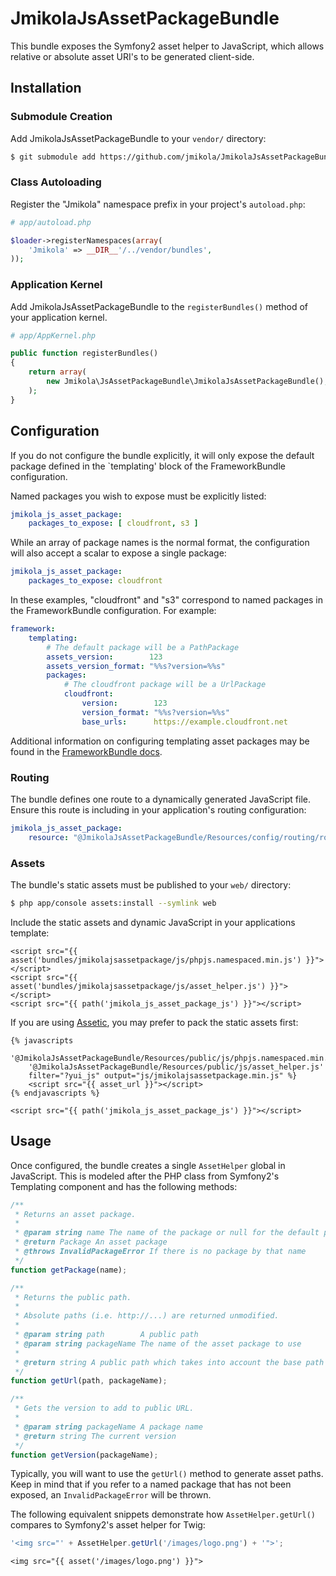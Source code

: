 # JmikolaJsAssetPackageBundle

This bundle exposes the Symfony2 asset helper to JavaScript, which allows
relative or absolute asset URI's to be generated client-side.

## Installation

### Submodule Creation

Add JmikolaJsAssetPackageBundle to your `vendor/` directory:

``` bash
$ git submodule add https://github.com/jmikola/JmikolaJsAssetPackageBundle.git vendor/bundles/Jmikola/JsAssetPackageBundle
```

### Class Autoloading

Register the "Jmikola" namespace prefix in your project's `autoload.php`:

``` php
# app/autoload.php

$loader->registerNamespaces(array(
    'Jmikola' => __DIR__'/../vendor/bundles',
));
```

### Application Kernel

Add JmikolaJsAssetPackageBundle to the `registerBundles()` method of your
application kernel.

``` php
# app/AppKernel.php

public function registerBundles()
{
    return array(
        new Jmikola\JsAssetPackageBundle\JmikolaJsAssetPackageBundle(),
    );
}
```

## Configuration

If you do not configure the bundle explicitly, it will only expose the default
package defined in the `templating' block of the FrameworkBundle configuration.

Named packages you wish to expose must be explicitly listed:

```yml
jmikola_js_asset_package:
    packages_to_expose: [ cloudfront, s3 ]
```

While an array of package names is the normal format, the configuration will
also accept a scalar to expose a single package:

```yml
jmikola_js_asset_package:
    packages_to_expose: cloudfront
```

In these examples, "cloudfront" and "s3" correspond to named packages in the
FrameworkBundle configuration. For example:

```yml
framework:
    templating:
        # The default package will be a PathPackage
        assets_version:        123
        assets_version_format: "%%s?version=%%s"
        packages:
            # The cloudfront package will be a UrlPackage
            cloudfront:
                version:        123
                version_format: "%%s?version=%%s"
                base_urls:      https://example.cloudfront.net
```

Additional information on configuring templating asset packages may be found in
the [FrameworkBundle docs][].

### Routing

The bundle defines one route to a dynamically generated JavaScript file. Ensure
this route is including in your application's routing configuration: 

```yml
jmikola_js_asset_package:
    resource: "@JmikolaJsAssetPackageBundle/Resources/config/routing/routing.xml"
```

### Assets

The bundle's static assets must be published to your `web/` directory:

```bash
$ php app/console assets:install --symlink web
```

Include the static assets and dynamic JavaScript in your applications template:

```jinja
<script src="{{ asset('bundles/jmikolajsassetpackage/js/phpjs.namespaced.min.js') }}"></script>
<script src="{{ asset('bundles/jmikolajsassetpackage/js/asset_helper.js') }}"></script>
<script src="{{ path('jmikola_js_asset_package_js') }}"></script>
```

If you are using [Assetic][], you may prefer to pack the static assets first:

```jinja
{% javascripts
    '@JmikolaJsAssetPackageBundle/Resources/public/js/phpjs.namespaced.min.js'
    '@JmikolaJsAssetPackageBundle/Resources/public/js/asset_helper.js'
    filter="?yui_js" output="js/jmikolajsassetpackage.min.js" %}
    <script src="{{ asset_url }}"></script>
{% endjavascripts %}

<script src="{{ path('jmikola_js_asset_package_js') }}"></script>
```

## Usage

Once configured, the bundle creates a single `AssetHelper` global in JavaScript.
This is modeled after the PHP class from Symfony2's Templating component and
has the following methods:

```js
/**
 * Returns an asset package.
 *
 * @param string name The name of the package or null for the default package
 * @return Package An asset package
 * @throws InvalidPackageError If there is no package by that name
 */
function getPackage(name);

/**
 * Returns the public path.
 *
 * Absolute paths (i.e. http://...) are returned unmodified.
 *
 * @param string path        A public path
 * @param string packageName The name of the asset package to use
 *
 * @return string A public path which takes into account the base path and URL path
 */
function getUrl(path, packageName);

/**
 * Gets the version to add to public URL.
 *
 * @param string packageName A package name
 * @return string The current version
 */
function getVersion(packageName);
```

Typically, you will want to use the `getUrl()` method to generate asset paths.
Keep in mind that if you refer to a named package that has not been exposed, an
`InvalidPackageError` will be thrown.

The following equivalent snippets demonstrate how `AssetHelper.getUrl()`
compares to Symfony2's asset helper for Twig: 

```js
'<img src="' + AssetHelper.getUrl('/images/logo.png') + '">';
```

```jinja
<img src="{{ asset('/images/logo.png') }}">
```

  [FrameworkBundle docs]: http://symfony.com/doc/current/reference/configuration/framework.html#templating
  [Assetic]: https://github.com/kriswallsmith/assetic
  [Symfony2 API]: http://api.symfony.com/2.0/

